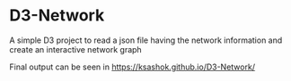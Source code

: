 # D3-Network
A simple D3 project to read a json file having the network information and create an interactive network graph 

Final output can be seen in https://ksashok.github.io/D3-Network/
